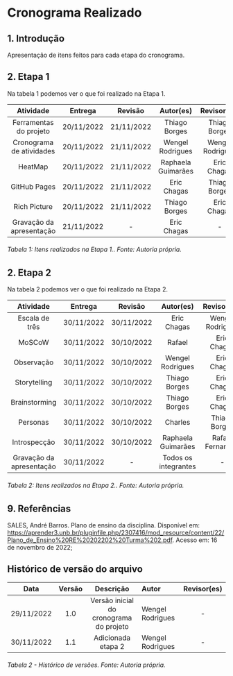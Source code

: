 # Cronograma Realizado

## 1. Introdução

Apresentação de itens feitos para cada etapa do cronograma.

## 2. Etapa 1

Na tabela 1 podemos ver o que foi realizado na Etapa 1.

|        Atividade         |  Entrega   |  Revisão   |      Autor(es)       |          Revisor(es)          |
| :----------------------: | :--------: | :--------: | :------------------: | :---------------------------: |
|  Ferramentas do projeto  | 20/11/2022 | 21/11/2022 |     Thiago Borges    |          Thiago Borges        |
| Cronograma de atividades | 20/11/2022 | 21/11/2022 |   Wengel Rodrigues   |         Wengel Rodrigues      |
|          HeatMap         | 20/11/2022 | 21/11/2022 |  Raphaela Guimarães  |           Eric Chagas         |
|       GitHub Pages       | 20/11/2022 | 21/11/2022 |     Eric Chagas      |          Thiago Borges        |
|       Rich Picture       | 20/11/2022 | 21/11/2022 |    Thiago Borges     |           Eric Chagas         |
| Gravação da apresentação | 21/11/2022 |     -      |     Eric Chagas      |               -               |

###### Tabela 1: Itens realizados na Etapa 1.. Fonte: Autoria própria.


## 2. Etapa 2

Na tabela 2 podemos ver o que foi realizado na Etapa 2.

|        Atividade         |  Entrega   |  Revisão   |      Autor(es)       |          Revisor(es)          |
| :----------------------: | :--------: | :--------: | :------------------: | :---------------------------: |
|      Escala de três      | 30/11/2022 | 30/11/2022 |     Eric Chagas      |         Wengel Rodrigues      |
|         MoSCoW           | 30/11/2022 | 30/10/2022 |        Rafael        |           Eric Chagas         |
|       Observação         | 30/11/2022 | 30/10/2022 |   Wengel Rodrigues   |           Eric Chagas         |
|       Storytelling       | 30/11/2022 | 30/10/2022 |     Thiago Borges    |           Eric Chagas         |
|      Brainstorming       | 30/11/2022 | 30/10/2022 |     Thiago Borges    |           Eric Chagas         |
|        Personas          | 30/11/2022 | 30/10/2022 |        Charles       |         Thiago Borges         |
|      Introspecção        | 30/11/2022 | 30/10/2022 |  Raphaela Guimarães  |        Rafael Fernandes       |          
| Gravação da apresentação | 30/11/2022 |     -      | Todos os integrantes |               -               |



###### Tabela 2: Itens realizados na Etapa 2.. Fonte: Autoria própria.


## 9. Referências

SALES, André Barros. Plano de ensino da disciplina. Disponível em: <https://aprender3.unb.br/pluginfile.php/2307416/mod_resource/content/22/Plano_de_Ensino%20RE%20202202%20Turma%202.pdf>. Acesso em: 16 de novembro de 2022;

## Histórico de versão do arquivo

|    Data    | Versão |                Descrição                | Autor            | Revisor(es) |
| :--------: | :----: | :-------------------------------------: | :--------------- | :---------: |
| 29/11/2022 |  1.0   | Versão inicial do cronograma do projeto | Wengel Rodrigues |      -      |
| 30/11/2022 |  1.1   |            Adicionada etapa 2           | Wengel Rodrigues |      -      |

###### Tabela 2 - Histórico de versões. Fonte: Autoria própria.
